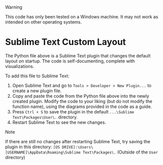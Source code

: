 > [!WARNING]
> This code has only been tested on a Windows machine. It may not work as intended on other operating systems.

# Sublime Text Custom Layout
The Python file above is a Sublime Text plugin that changes the default layout on startup. The code is self-documenting, complete with visualizations.

To add this file to Sublime Text:

1. Open Sublime Text and go to ```Tools > Developer > New Plugin...``` to create a new plugin file.
2. Copy and paste the code from the Python file above into the newly created plugin. Modify the code to your liking (but do not modify the function name), using the diagrams provided in the code as a guide. 
3. Press ```Ctrl + S``` to save the plugin in the default ```...\Sublime Text\Packages\User\.``` directory.
4. Restart Sublime Text to see the new changes.

> [!NOTE]
> If there are still no changes after restarting Sublime Text, try saving the plugin in this directory: ```[OS DRIVE]:\Users\[USERNAME]\AppData\Roaming\Sublime Text\Packages\.``` (Outside of the ```User``` directory)
